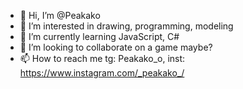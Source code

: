 - 👋 Hi, I’m @Peakako
- 👀 I’m interested in drawing, programming, modeling
- 🌱 I’m currently learning JavaScript, C#
- 💞️ I’m looking to collaborate on a game maybe?
- 📫 How to reach me tg: Peakako_o, inst: https://www.instagram.com/_peakako_/ 

<!---
Peakako/Peakako is a ✨ special ✨ repository because its `README.md` (this file) appears on your GitHub profile.
You can click the Preview link to take a look at your changes.
--->
